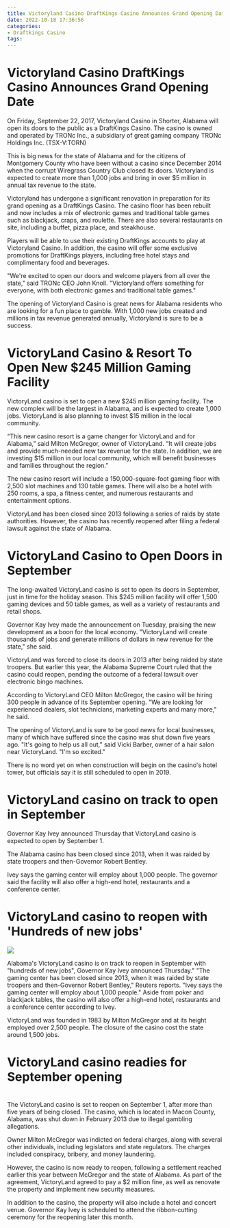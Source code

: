 ```yaml
---
title: Victoryland Casino DraftKings Casino Announces Grand Opening Date
date: 2022-10-18 17:36:56
categories:
- Draftkings Casino
tags:
---
```



#  Victoryland Casino DraftKings Casino Announces Grand Opening Date

On Friday, September 22, 2017, Victoryland Casino in Shorter, Alabama will open its doors to the public as a DraftKings Casino. The casino is owned and operated by TRONc Inc., a subsidiary of great gaming company TRONc Holdings Inc. (TSX-V:TORN)

This is big news for the state of Alabama and for the citizens of Montgomery County who have been without a casino since December 2014 when the corrupt Wiregrass Country Club closed its doors. Victoryland is expected to create more than 1,000 jobs and bring in over $5 million in annual tax revenue to the state.

Victoryland has undergone a significant renovation in preparation for its grand opening as a DraftKings Casino. The casino floor has been rebuilt and now includes a mix of electronic games and traditional table games such as blackjack, craps, and roulette. There are also several restaurants on site, including a buffet, pizza place, and steakhouse.

Players will be able to use their existing DraftKings accounts to play at Victoryland Casino. In addition, the casino will offer some exclusive promotions for DraftKings players, including free hotel stays and complimentary food and beverages.

"We're excited to open our doors and welcome players from all over the state," said TRONc CEO John Knoll. "Victoryland offers something for everyone, with both electronic games and traditional table games."

The opening of Victoryland Casino is great news for Alabama residents who are looking for a fun place to gamble. With 1,000 new jobs created and millions in tax revenue generated annually, Victoryland is sure to be a success.

#  VictoryLand Casino & Resort To Open New $245 Million Gaming Facility

VictoryLand casino is set to open a new $245 million gaming facility. The new complex will be the largest in Alabama, and is expected to create 1,000 jobs. VictoryLand is also planning to invest $15 million in the local community.

“This new casino resort is a game changer for VictoryLand and for Alabama,” said Milton McGregor, owner of VictoryLand. “It will create jobs and provide much-needed new tax revenue for the state. In addition, we are investing $15 million in our local community, which will benefit businesses and families throughout the region.”

The new casino resort will include a 150,000-square-foot gaming floor with 2,500 slot machines and 130 table games. There will also be a hotel with 250 rooms, a spa, a fitness center, and numerous restaurants and entertainment options.

VictoryLand has been closed since 2013 following a series of raids by state authorities. However, the casino has recently reopened after filing a federal lawsuit against the state of Alabama.

#  VictoryLand Casino to Open Doors in September

The long-awaited VictoryLand casino is set to open its doors in September, just in time for the holiday season. This $245 million facility will offer 1,500 gaming devices and 50 table games, as well as a variety of restaurants and retail shops.

Governor Kay Ivey made the announcement on Tuesday, praising the new development as a boon for the local economy. "VictoryLand will create thousands of jobs and generate millions of dollars in new revenue for the state," she said.

VictoryLand was forced to close its doors in 2013 after being raided by state troopers. But earlier this year, the Alabama Supreme Court ruled that the casino could reopen, pending the outcome of a federal lawsuit over electronic bingo machines.

According to VictoryLand CEO Milton McGregor, the casino will be hiring 300 people in advance of its September opening. "We are looking for experienced dealers, slot technicians, marketing experts and many more," he said.

The opening of VictoryLand is sure to be good news for local businesses, many of which have suffered since the casino was shut down five years ago. "It's going to help us all out," said Vicki Barber, owner of a hair salon near VictoryLand. "I'm so excited."

There is no word yet on when construction will begin on the casino's hotel tower, but officials say it is still scheduled to open in 2019.

#  VictoryLand casino on track to open in September

Governor Kay Ivey announced Thursday that VictoryLand casino is expected to open by September 1.

The Alabama casino has been closed since 2013, when it was raided by state troopers and then-Governor Robert Bentley.

Ivey says the gaming center will employ about 1,000 people. The governor said the facility will also offer a high-end hotel, restaurants and a conference center.

# VictoryLand casino to reopen with 'Hundreds of new jobs'
![](https://image.ibb.co/jK3KyQ/victoryland_casino_alabama.jpg)

Alabama's VictoryLand casino is on track to reopen in September with "hundreds of new jobs", Governor Kay Ivey announced Thursday." 
"The gaming center has been closed since 2013, when it was raided by state troopers and then-Governor Robert Bentley," Reuters reports. 
"Ivey says the gaming center will employ about 1,000 people." 
Aside from poker and blackjack tables, the casino will also offer a high-end hotel, restaurants and a conference center according to Ivey. 

VictoryLand was founded in 1983 by Milton McGregor and at its height employed over 2,500 people. The closure of the casino cost the state around 1,500 jobs.

#  VictoryLand casino readies for September opening

#

The VictoryLand casino is set to reopen on September 1, after more than five years of being closed. The casino, which is located in Macon County, Alabama, was shut down in February 2013 due to illegal gambling allegations.

Owner Milton McGregor was indicted on federal charges, along with several other individuals, including legislators and state regulators. The charges included conspiracy, bribery, and money laundering.

However, the casino is now ready to reopen, following a settlement reached earlier this year between McGregor and the state of Alabama. As part of the agreement, VictoryLand agreed to pay a $2 million fine, as well as renovate the property and implement new security measures.

In addition to the casino, the property will also include a hotel and concert venue. Governor Kay Ivey is scheduled to attend the ribbon-cutting ceremony for the reopening later this month.